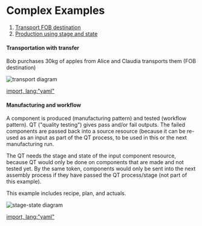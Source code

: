 # Complex Examples

1. [Transport FOB destination](#transportation-with-transfer)
1. [Production using stage and state](#manufacturing-and-workflow)

#### Transportation with transfer

Bob purchases 30kg of apples from Alice and Claudia transports them (FOB destination)

![transport diagram](https://rawgit.com/valueflows/valueflows/master/release-doc-in-process/transport-transfer.png)

[import, lang:"yaml"](../../examples/transport-with-transfer.yaml)

#### Manufacturing and workflow

A component is produced (manufacturing pattern) and tested (workflow pattern).  QT ("quality testing") gives pass and/or fail outputs.  The failed components are passed back into a source resource (because it can be re-used as an input as part of the QT process, to be used in this or the next manufacturing run.

The QT needs the stage and state of the input component resource, because QT would only be done on components that are made and not tested yet.  By the same token, components would only be sent into the next assembly process if they have passed the QT process/stage (not part of this example).

This example includes recipe, plan, and actuals.

![stage-state diagram](https://rawgit.com/valueflows/valueflows/master/release-doc-in-process/stage-state.png)

[import, lang:"yaml"](../../examples/workflow-stage-state.yaml)
